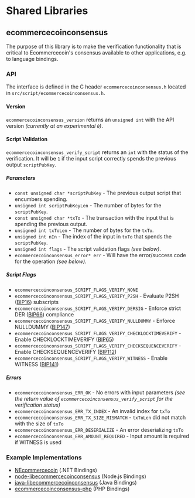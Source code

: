 Shared Libraries
================

## ecommercecoinconsensus

The purpose of this library is to make the verification functionality that is critical to Ecommercecoin's consensus available to other applications, e.g. to language bindings.

### API

The interface is defined in the C header `ecommercecoinconsensus.h` located in  `src/script/ecommercecoinconsensus.h`.

#### Version

`ecommercecoinconsensus_version` returns an `unsigned int` with the API version *(currently at an experimental `0`)*.

#### Script Validation

`ecommercecoinconsensus_verify_script` returns an `int` with the status of the verification. It will be `1` if the input script correctly spends the previous output `scriptPubKey`.

##### Parameters
- `const unsigned char *scriptPubKey` - The previous output script that encumbers spending.
- `unsigned int scriptPubKeyLen` - The number of bytes for the `scriptPubKey`.
- `const unsigned char *txTo` - The transaction with the input that is spending the previous output.
- `unsigned int txToLen` - The number of bytes for the `txTo`.
- `unsigned int nIn` - The index of the input in `txTo` that spends the `scriptPubKey`.
- `unsigned int flags` - The script validation flags *(see below)*.
- `ecommercecoinconsensus_error* err` - Will have the error/success code for the operation *(see below)*.

##### Script Flags
- `ecommercecoinconsensus_SCRIPT_FLAGS_VERIFY_NONE`
- `ecommercecoinconsensus_SCRIPT_FLAGS_VERIFY_P2SH` - Evaluate P2SH ([BIP16](https://github.com/ecommercecoin/bips/blob/master/bip-0016.mediawiki)) subscripts
- `ecommercecoinconsensus_SCRIPT_FLAGS_VERIFY_DERSIG` - Enforce strict DER ([BIP66](https://github.com/ecommercecoin/bips/blob/master/bip-0066.mediawiki)) compliance
- `ecommercecoinconsensus_SCRIPT_FLAGS_VERIFY_NULLDUMMY` - Enforce NULLDUMMY ([BIP147](https://github.com/ecommercecoin/bips/blob/master/bip-0147.mediawiki))
- `ecommercecoinconsensus_SCRIPT_FLAGS_VERIFY_CHECKLOCKTIMEVERIFY` - Enable CHECKLOCKTIMEVERIFY ([BIP65](https://github.com/ecommercecoin/bips/blob/master/bip-0065.mediawiki))
- `ecommercecoinconsensus_SCRIPT_FLAGS_VERIFY_CHECKSEQUENCEVERIFY` - Enable CHECKSEQUENCEVERIFY ([BIP112](https://github.com/ecommercecoin/bips/blob/master/bip-0112.mediawiki))
- `ecommercecoinconsensus_SCRIPT_FLAGS_VERIFY_WITNESS` - Enable WITNESS ([BIP141](https://github.com/ecommercecoin/bips/blob/master/bip-0141.mediawiki))

##### Errors
- `ecommercecoinconsensus_ERR_OK` - No errors with input parameters *(see the return value of `ecommercecoinconsensus_verify_script` for the verification status)*
- `ecommercecoinconsensus_ERR_TX_INDEX` - An invalid index for `txTo`
- `ecommercecoinconsensus_ERR_TX_SIZE_MISMATCH` - `txToLen` did not match with the size of `txTo`
- `ecommercecoinconsensus_ERR_DESERIALIZE` - An error deserializing `txTo`
- `ecommercecoinconsensus_ERR_AMOUNT_REQUIRED` - Input amount is required if WITNESS is used

### Example Implementations
- [NEcommercecoin](https://github.com/NicolasDorier/NEcommercecoin/blob/master/NEcommercecoin/Script.cs#L814) (.NET Bindings)
- [node-libecommercecoinconsensus](https://github.com/bitpay/node-libecommercecoinconsensus) (Node.js Bindings)
- [java-libecommercecoinconsensus](https://github.com/dexX7/java-libecommercecoinconsensus) (Java Bindings)
- [ecommercecoinconsensus-php](https://github.com/Bit-Wasp/ecommercecoinconsensus-php) (PHP Bindings)
